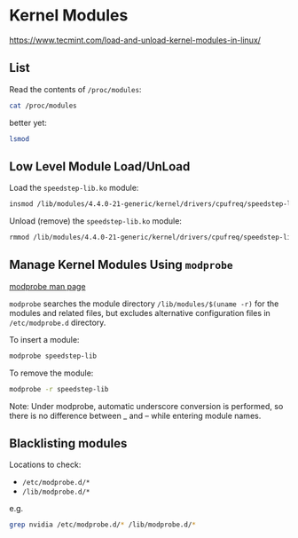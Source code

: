 # Kernel Modules

https://www.tecmint.com/load-and-unload-kernel-modules-in-linux/

## List

Read the contents of `/proc/modules`:

```sh
cat /proc/modules
```
better yet:
```sh
lsmod
```

## Low Level Module Load/UnLoad

Load the `speedstep-lib.ko` module:

```sh
insmod /lib/modules/4.4.0-21-generic/kernel/drivers/cpufreq/speedstep-lib.ko
```

Unload (remove) the `speedstep-lib.ko` module:

```sh
rmmod /lib/modules/4.4.0-21-generic/kernel/drivers/cpufreq/speedstep-lib.ko
```

## Manage Kernel Modules Using `modprobe`

[modprobe man page](https://www.man7.org/linux/man-pages/man8/modprobe.8.html)

`modprobe` searches the module directory `/lib/modules/$(uname -r)` for the
modules and related files, but excludes alternative configuration files in
`/etc/modprobe.d` directory.

To insert a module:
```sh
modprobe speedstep-lib
```

To remove the module:
```sh
modprobe -r speedstep-lib
```

Note: Under modprobe, automatic underscore conversion is performed, so there is
no difference between _ and – while entering module names.

## Blacklisting modules

Locations to check:

* `/etc/modprobe.d/*`
* `/lib/modprobe.d/*`

e.g.
```sh
grep nvidia /etc/modprobe.d/* /lib/modprobe.d/*
```
